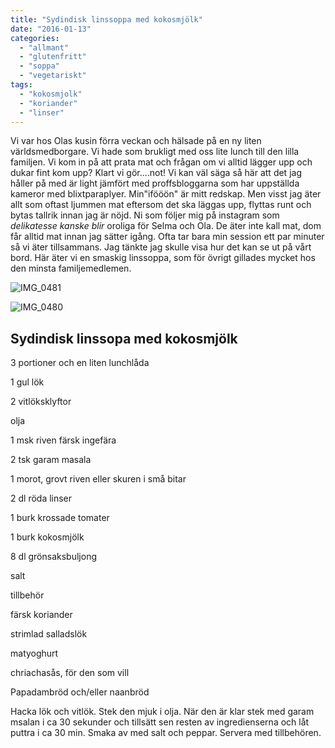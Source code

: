 ```yaml
---
title: "Sydindisk linssoppa med kokosmjölk"
date: "2016-01-13"
categories: 
  - "allmant"
  - "glutenfritt"
  - "soppa"
  - "vegetariskt"
tags: 
  - "kokosmjolk"
  - "koriander"
  - "linser"
---
```


Vi var hos Olas kusin förra veckan och hälsade på en ny liten världsmedborgare. Vi hade som brukligt med oss lite lunch till den lilla familjen. Vi kom in på att prata mat och frågan om vi alltid lägger upp och dukar fint kom upp? Klart vi gör....not! Vi kan väl säga så här att det jag håller på med är light jämfört med proffsbloggarna som har uppställda kameror med blixtparaplyer. Min"ifööön" är mitt redskap. Men visst jag äter allt som oftast ljummen mat eftersom det ska läggas upp, flyttas runt och bytas tallrik innan jag är nöjd. Ni som följer mig på instagram som _delikatesse kanske blir_ oroliga för Selma och Ola. De äter inte kall mat, dom får alltid mat innan jag sätter igång. Ofta tar bara min session ett par minuter så vi äter tillsammans. Jag tänkte jag skulle visa hur det kan se ut på vårt bord. Här äter vi en smaskig linssoppa, som för övrigt gillades mycket hos den minsta familjemedlemen.

![IMG_0481](images/IMG_0481-e1452546686547-1020x1360.jpg)

![IMG_0480](images/IMG_0480-e1452546862687-1020x1360.jpg)

## Sydindisk linssopa med kokosmjölk

3 portioner och en liten lunchlåda

1 gul lök

2 vitlöksklyftor

olja

1 msk riven färsk ingefära

2 tsk garam masala

1 morot, grovt riven eller skuren i små bitar

2 dl röda linser

1 burk krossade tomater

1 burk kokosmjölk

8 dl grönsaksbuljong

salt

tillbehör

färsk koriander

strimlad salladslök

matyoghurt

chriachasås, för den som vill

Papadambröd och/eller naanbröd

Hacka lök och vitlök. Stek den mjuk i olja. När den är klar stek med garam msalan i ca 30 sekunder och tillsätt sen resten av ingredienserna och låt puttra i ca 30 min. Smaka av med salt och peppar. Servera med tillbehören.
